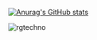 
[![Anurag's GitHub stats](https://github-readme-stats.vercel.app/api?username=harsh6372)](https://github.com/anuraghazra/github-readme-stats)
<p><img align="center" src="https://github-readme-stats.vercel.app/api/top-langs?username=harsh6372&theme=dark&show_icons=true&locale=en&layout=compact" alt="rgtechno" /></p>
